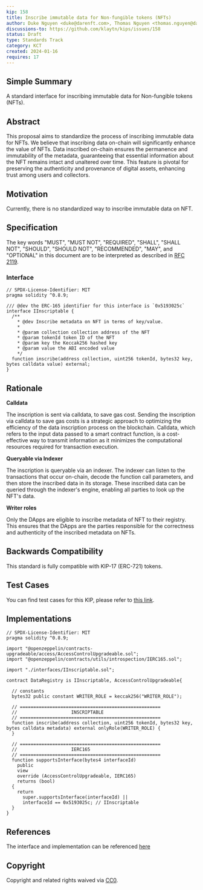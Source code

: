 ```yaml
---
kip: 158
title: Inscribe immutable data for Non-fungible tokens (NFTs)
author: Duke Nguyen <duke@darenft.com>, Thomas Nguyen <thomas.nguyen@darenft.com>, Kelvin Pham <kelvin.pham@darenft.com>, Tony Vu <tony.vu@darenft.com>
discussions-to: https://github.com/klaytn/kips/issues/158
status: Draft
type: Standards Track
category: KCT
created: 2024-01-16
requires: 17
---
```


## Simple Summary
A standard interface for inscribing immutable data for Non-fungible tokens (NFTs).

## Abstract
This proposal aims to standardize the process of inscribing immutable data for NFTs. We believe that inscribing data on-chain will significantly enhance the value of NFTs. Data inscribed on-chain ensures the permanence and immutability of the metadata, guaranteeing that essential information about the NFT remains intact and unaltered over time. This feature is pivotal for preserving the authenticity and provenance of digital assets, enhancing trust among users and collectors.

## Motivation
Currently, there is no standardized way to inscribe immutable data on NFT.

## Specification
The key words "MUST", "MUST NOT", "REQUIRED", "SHALL", "SHALL NOT", "SHOULD", "SHOULD NOT", "RECOMMENDED", "MAY", and "OPTIONAL" in this document are to be interpreted as described in [RFC 2119](https://www.ietf.org/rfc/rfc2119.txt).

### Interface
```solidity
// SPDX-License-Identifier: MIT
pragma solidity ^0.8.9;

/// @dev the ERC-165 identifier for this interface is `0x5193025c`
interface IInscriptable {
  /**
    * @dev Inscribe metadata on NFT in terms of key/value.
    *       
    * @param collection collection address of the NFT
    * @param tokenId token ID of the NFT
    * @param key the Keccak256 hashed key
    * @param value the ABI encoded value
    */
  function inscribe(address collection, uint256 tokenId, bytes32 key, bytes calldata value) external;
}
```

## Rationale

**Calldata**

The inscription is sent via calldata, to save gas cost. Sending the inscription via calldata to save gas costs is a strategic approach to optimizing the efficiency of the data inscription process on the blockchain. Calldata, which refers to the input data passed to a smart contract function, is a cost-effective way to transmit information as it minimizes the computational resources required for transaction execution.

**Queryable via Indexer**

The inscription is queryable via an indexer. The indexer can listen to the transactions that occur on-chain, decode the function call parameters, and then store the inscribed data in its storage. These inscribed data can be queried through the indexer's engine, enabling all parties to look up the NFT's data.

**Writer roles**

Only the DApps are eligible to inscribe metadata of NFT to their registry. This ensures that the DApps are the parties responsible for the correctness and authenticity of the inscribed metadata on NFTs.

## Backwards Compatibility
This standard is fully compatible with KIP-17 (ERC-721) tokens.

## Test Cases
You can find test cases for this KIP, please refer to [this link](https://github.com/darenft-labs/protocol-v2/blob/main/test/DataRegistry.ts#L865).

## Implementations
```solidity
// SPDX-License-Identifier: MIT
pragma solidity ^0.8.9;

import "@openzeppelin/contracts-upgradeable/access/AccessControlUpgradeable.sol";
import "@openzeppelin/contracts/utils/introspection/IERC165.sol";

import "./interfaces/IInscriptable.sol";

contract DataRegistry is IInscriptable, AccessControlUpgradeable{

  // constants
  bytes32 public constant WRITER_ROLE = keccak256("WRITER_ROLE");

  // ====================================================
  //                    INSCRIPTABLE
  // ====================================================
  function inscribe(address collection, uint256 tokenId, bytes32 key, bytes calldata metadata) external onlyRole(WRITER_ROLE) {
  }

  // ====================================================
  //                    IERC165
  // ====================================================
  function supportsInterface(bytes4 interfaceId)
    public
    view
    override (AccessControlUpgradeable, IERC165)
    returns (bool)
  {
    return 
      super.supportsInterface(interfaceId) ||
      interfaceId == 0x5193025c; // IInscriptable
  }
}
```

## References
The interface and implementation can be referenced [here](https://github.com/darenft-labs/protocol-v2)

## Copyright
Copyright and related rights waived via [CC0](https://creativecommons.org/publicdomain/zero/1.0/).
